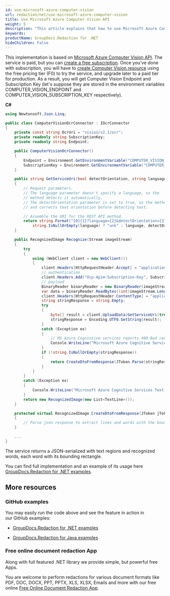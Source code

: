 ```yaml
---
id: use-microsoft-azure-computer-vision
url: redaction/net/use-microsoft-azure-computer-vision
title: Use Microsoft Azure Computer Vision API 
weight: 5
description: "This article explains that how to use Microsoft Azure Computer Vision API"
keywords: 
productName: GroupDocs.Redaction for .NET
hideChildren: False
---
```


This implementation is based on [Microsoft Azure Computer Vision API](https://docs.microsoft.com/en-US/azure/cognitive-services/computer-vision/). The service is paid, but you can [create a free subscription](https://azure.microsoft.com/free/cognitive-services/). Once you've done with subscription, you will have to [create Computer Vision resource](https://portal.azure.com/#create/Microsoft.CognitiveServicesComputerVision) using the free pricing tier (F0) to try the service, and upgrade later to a paid tier for production. As a result, you will get Computer Vision Endpoint and Subscription Key (let's suppose they are stored in the environment variables COMPUTER_VISION_ENDPOINT and COMPUTER_VISION_SUBSCRIPTION_KEY respectively). 

**C#**

```csharp
using Newtonsoft.Json.Linq;

public class ComputerVisionOcrConnector : IOcrConnector
{
    private const string OcrUri = "vision/v2.1/ocr";
    private readonly string SubscriptionKey;
    private readonly string Endpoint;

    public ComputerVisionOcrConnector()
    {
        Endpoint = Environment.GetEnvironmentVariable("COMPUTER_VISION_ENDPOINT");
        SubscriptionKey = Environment.GetEnvironmentVariable("COMPUTER_VISION_SUBSCRIPTION_KEY");
    }

    public string GetServiceUri(bool detectOrientation, string language)
    {
        // Request parameters. 
        // The language parameter doesn't specify a language, so the 
        // method detects it automatically.
        // The detectOrientation parameter is set to true, so the method detects and
        // and corrects text orientation before detecting text.

        // Assemble the URI for the REST API method.
        return string.Format("{0}{1}?language={2}&detectOrientation={3}", Endpoint, OcrUri,
            string.IsNullOrEmpty(language) ? "unk" : language, detectOrientation).ToLower();
    }

    public RecognizedImage Recognize(Stream imageStream)
    {
        try
        {
            using (WebClient client = new WebClient())
            {
                client.Headers[HttpRequestHeader.Accept] = "application/json";
                // authentication
                client.Headers.Add("Ocp-Apim-Subscription-Key", SubscriptionKey);
                // payload
                BinaryReader binaryReader = new BinaryReader(imageStream);
                var data = binaryReader.ReadBytes((int)imageStream.Length);
                client.Headers[HttpRequestHeader.ContentType] = "application/octet-stream";
                string stringResponse = string.Empty;
                try
                {
                    byte[] result = client.UploadData(GetServiceUri(true, null), data);
                    stringResponse = Encoding.UTF8.GetString(result);
                }
                catch (Exception ex)
                {
                    // MS Azure Cognintive services reports 400 Bad requests and other exceptions on small pictures and pictures with no text
                    Console.WriteLine("Microsoft Azure Cognitive Services consider this image as wrong ({0})", ex.ToString());
                }
                if (!string.IsNullOrEmpty(stringResponse))
                {
                    return CreateDtoFromResponse(JToken.Parse(stringResponse));
                }
            }
        }
        catch (Exception ex)
        {
            Console.WriteLine("Microsoft Azure Cognitive Services Text Recognition failed: {0}", ex.ToString());
        }
        return new RecognizedImage(new List<TextLine>());
    }

    protected virtual RecognizedImage CreateDtoFromResponse(JToken jToken)
    {
        // Parse json response to extract lines and words with the bounding rectangles.
    }

    ...
}

```
The service returns a JSON-serialized with text regions and recognized words, each word with its bounding rectangle.

You can find full implementation and an example of its usage here [GroupDocs.Redaction for .NET examples](https://github.com/groupdocs-redaction/GroupDocs.Redaction-for-.NET).

## More resources

### GitHub examples

You may easily run the code above and see the feature in action in our GitHub examples:

*   [GroupDocs.Redaction for .NET examples](https://github.com/groupdocs-redaction/GroupDocs.Redaction-for-.NET)
    
*   [GroupDocs.Redaction for Java examples](https://github.com/groupdocs-redaction/GroupDocs.Redaction-for-Java)
    

### Free online document redaction App

Along with full featured .NET library we provide simple, but powerful free Apps.

You are welcome to perform redactions for various document formats like PDF, DOC, DOCX, PPT, PPTX, XLS, XLSX, Emails and more with our free online [Free Online Document Redaction App](https://products.groupdocs.app/redaction).

